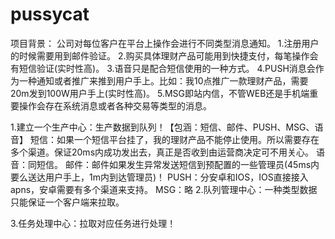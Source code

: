 # pussycat

项目背景：
	公司对每位客户在平台上操作会进行不同类型消息通知。
	1.注册用户的时候需要用到邮件验证。
	2.购买具体理财产品可能用到快捷支付，每笔操作会有短信验证(实时性高)。
	3.语音只是配合短信使用的一种方式。
	4.PUSH消息会作为一种通知或者推广来推到用户手上。比如：我10点推广一款理财产品，需要20m发到100W用户手上(实时性高)。
	5.MSG即站内信，不管WEB还是手机端重要操作会存在系统消息或者各种交易等类型的消息。


1.建立一个生产中心：生产数据到队列！【包涵：短信、邮件、PUSH、MSG、语音】
	短信：如果一个短信平台挂了，我的理财产品不能停止使用。所以需要存在多个渠道。保证20ms内成功发出去，真正是否收到由运营商决定可不用关心。
	语音：同短信。
	邮件：邮件如果发生异常发送短信到预配置的一些管理员(45ms内要么送达用户手上，1m内到达管理员)！
	PUSH：分安卓和IOS，IOS直接接入apns，安卓需要有多个渠道来支持。
	MSG：略
2.队列管理中心：一种类型数据只能保证一个客户端来拉取。
	
	
	

3.任务处理中心：拉取对应任务进行处理！
	
	
	
	
	